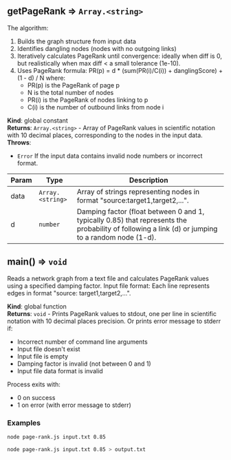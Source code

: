 ## getPageRank ⇒ <code>Array.&lt;string&gt;</code>

The algorithm:

1. Builds the graph structure from input data
2. Identifies dangling nodes (nodes with no outgoing links)
3. Iteratively calculates PageRank until convergence: ideally when diff is 0,
   but realistically when max diff < a small tolerance (1e-10).
4. Uses PageRank formula: PR(p) = d \* (sum(PR(i)/C(i)) + danglingScore) + (1 - d) / N
   where:
   - PR(p) is the PageRank of page p
   - N is the total number of nodes
   - PR(i) is the PageRank of nodes linking to p
   - C(i) is the number of outbound links from node i

**Kind**: global constant  
**Returns**: <code>Array.&lt;string&gt;</code> - Array of PageRank values in scientific notation with 10 decimal places,
corresponding to the nodes in the input data.  
**Throws**:

- <code>Error</code> If the input data contains invalid node numbers or incorrect format.

| Param | Type                              | Description                                                                                                                                       |
| ----- | --------------------------------- | ------------------------------------------------------------------------------------------------------------------------------------------------- |
| data  | <code>Array.&lt;string&gt;</code> | Array of strings representing nodes in format "source:target1,target2,...".                                                                       |
| d     | <code>number</code>               | Damping factor (float between 0 and 1, typically 0.85) that represents the probability of following a link (d) or jumping to a random node (1-d). |

## main() ⇒ <code>void</code>

Reads a network graph from a text file and calculates PageRank values using a specified damping factor.
Input file format: Each line represents edges in format "source: target1,target2,...".

**Kind**: global function  
**Returns**: <code>void</code> - Prints PageRank values to stdout, one per line in
scientific notation with 10 decimal places precision.
Or prints error message to stderr if:

- Incorrect number of command line arguments
- Input file doesn't exist
- Input file is empty
- Damping factor is invalid (not between 0 and 1)
- Input file data format is invalid

Process exits with:

- 0 on success
- 1 on error (with error message to stderr)

### Examples

```bash
node page-rank.js input.txt 0.85
```

```bash
node page-rank.js input.txt 0.85 > output.txt
```
